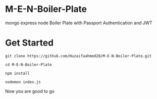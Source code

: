 # M-E-N-Boiler-Plate
mongo express node Boiler Plate with Passport Authentication and JWT

# Get Started

```
git clone https://github.com/Huzaifaahmed20/M-E-N-Boiler-Plate.git

cd M-E-N-Boiler-Plate

npm install

nodemon index.js
```

Now you are good to go
